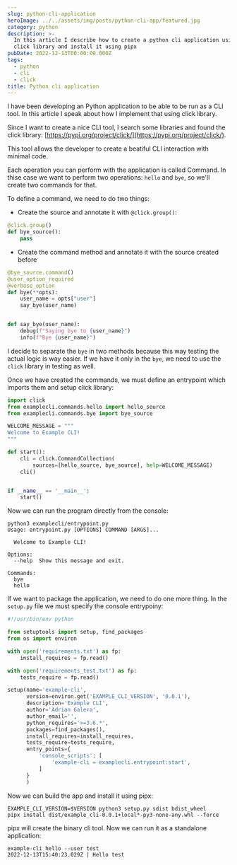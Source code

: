 ```yaml
---
slug: python-cli-application
heroImage: ../../assets/img/posts/python-cli-app/featured.jpg
category: python
description: >-
  In this article I describe how to create a python cli application using the
  click library and install it using pipx
pubDate: 2022-12-13T00:00:00.000Z
tags:
  - python
  - cli
  - click
title: Python cli application
---
```


I have been developing an Python application to be able to be run as a CLI tool. In this article I speak about how I implement that using click library.

Since I want to create a nice CLI tool, I search some libraries and found the click library: <a href="https://pypi.org/project/click/">[https://pypi.org/project/click/](https://pypi.org/project/click/)</a>.

This tool allows the developer to create a beatiful CLI interaction with minimal code.

Each operation you can perform with the application is called Command. In thise case we want to perform two operations: `hello` and `bye`, so we'll create two commands for that.

To define a command, we need to do two things:

- Create the source and annotate it with `@click.group()`:

```python
@click.group()
def bye_source():
    pass
```

- Create the command method and annotate it with the source created before

```python
@bye_source.command()
@user_option_required
@verbose_option
def bye(**opts):
    user_name = opts["user"]
    say_bye(user_name)


def say_bye(user_name):
    debug(f"Saying bye to {user_name}")
    info(f"Bye {user_name}")
```

I decide to separate the `bye` in two methods because this way testing the actual logic is way easier. If we have it only in the `bye`, we need to use the `click` library in testing as well.

Once we have created the commands, we must define an entrypoint which imports them and setup click library:

```python
import click
from examplecli.commands.hello import hello_source
from examplecli.commands.bye import bye_source

WELCOME_MESSAGE = """
Welcome to Example CLI!
"""

def start():
    cli = click.CommandCollection(
        sources=[hello_source, bye_source], help=WELCOME_MESSAGE)
    cli()


if __name__ == '__main__':
    start()
```

Now we can run the program directly from the console:

```shell
python3 examplecli/entrypoint.py
Usage: entrypoint.py [OPTIONS] COMMAND [ARGS]...

  Welcome to Example CLI!

Options:
  --help  Show this message and exit.

Commands:
  bye
  hello
```

If we want to package the application, we need to do one more thing. In the `setup.py` file we must specify the console entrypoiny:

```python
#!/usr/bin/env python

from setuptools import setup, find_packages
from os import environ

with open('requirements.txt') as fp:
    install_requires = fp.read()

with open('requirements_test.txt') as fp:
    tests_require = fp.read()

setup(name='example-cli',
      version=environ.get('EXAMPLE_CLI_VERSION', '0.0.1'),
      description='Example CLI',
      author='Adrian Galera',
      author_email='',
      python_requires='>=3.6.*',
      packages=find_packages(),
      install_requires=install_requires,
      tests_require=tests_require,
      entry_points={
          'console_scripts': [
              'example-cli = examplecli.entrypoint:start',
          ]
      }
      )
```

Now we can build the app and install it using pipx:

```shell
EXAMPLE_CLI_VERSION=$VERSION python3 setup.py sdist bdist_wheel
pipx install dist/example_cli-0.0.1+local*-py3-none-any.whl --force
```

pipx will create the binary cli tool. Now we can run it as a standalone application:

```shell
example-cli hello --user test
2022-12-13T15:40:23.029Z | Hello test
```
